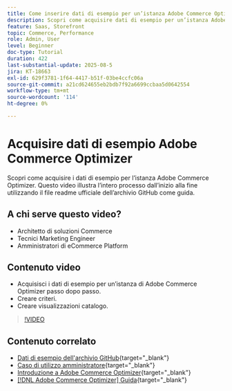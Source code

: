 ```yaml
---
title: Come inserire dati di esempio per un’istanza Adobe Commerce Optimizer
description: Scopri come acquisire dati di esempio per un’istanza Adobe Commerce Optimizer.
feature: Saas, Storefront
topic: Commerce, Performance
role: Admin, User
level: Beginner
doc-type: Tutorial
duration: 422
last-substantial-update: 2025-08-5
jira: KT-18663
exl-id: 629f3781-1f64-4417-b51f-03be4ccfc06a
source-git-commit: a21cd624655eb2bdb7f92a6699ccbaa5d0642554
workflow-type: tm+mt
source-wordcount: '114'
ht-degree: 0%

---
```


# Acquisire dati di esempio Adobe Commerce Optimizer

Scopri come acquisire i dati di esempio per l’istanza Adobe Commerce Optimizer. Questo video illustra l’intero processo dall’inizio alla fine utilizzando il file readme ufficiale dell’archivio GitHub come guida.

## A chi serve questo video?

* Architetto di soluzioni Commerce
* Tecnici Marketing Engineer
* Amministratori di eCommerce Platform

## Contenuto video

* Acquisisci i dati di esempio per un’istanza di Adobe Commerce Optimizer passo dopo passo.
* Creare criteri.
* Creare visualizzazioni catalogo.

>[!VIDEO](https://video.tv.adobe.com/v/3470482?learn=on&enablevpops&captions=ita)

## Contenuto correlato

* [Dati di esempio dell&#39;archivio GitHub](https://github.com/adobe-commerce/aco-sample-catalog-data-ingestion){target="_blank"}
* [Caso di utilizzo amministratore](https://experienceleague.adobe.com/it/docs/commerce/optimizer/use-case/admin-use-case){target="_blank"}
* [Introduzione a Adobe Commerce Optimizer](https://experienceleague.adobe.com/it/docs/commerce/optimizer/get-started){target="_blank"}
* [[!DNL Adobe Commerce Optimizer] Guida](https://experienceleague.adobe.com/it/docs/commerce/optimizer/overview){target="_blank"}
